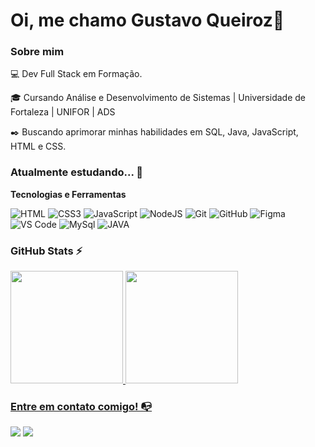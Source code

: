 
# Oi, me chamo Gustavo Queiroz👋

### Sobre mim

💻 Dev Full Stack em Formação.

<!-- Isso é um comentário, não irá aparecer no seu perfil
(Abaixo você seleciona o curso que você está fazendo no momento) -->

🎓 Cursando Análise e Desenvolvimento de Sistemas | Universidade de Fortaleza | UNIFOR | ADS

✒️ Buscando aprimorar minhas habilidades em SQL, Java, JavaScript, HTML e CSS.

### Atualmente estudando... 🔧

**Tecnologias e Ferramentas**

<!-- (Aqui você pode adicionar tecnologias que aprendeu no curso, já listamos algumas delas, e outras que já domina)) -->
![HTML](https://img.shields.io/badge/html-%23E34F26.svg?style=for-the-badge&logo=html&logoColor=white)
![CSS3](https://img.shields.io/badge/css3-%231572B6.svg?style=for-the-badge&logo=css3&logoColor=white)
![JavaScript](https://img.shields.io/badge/javascript-%23323330.svg?style=for-the-badge&logo=javascript&logoColor=%23F7DF1E)
![NodeJS](https://img.shields.io/badge/node.js-6DA55F?style=for-the-badge&logo=node.js&logoColor=white)
![Git](https://img.shields.io/badge/git-%23F05033.svg?style=for-the-badge&logo=git&logoColor=white)
![GitHub](https://img.shields.io/badge/github-%23121011.svg?style=for-the-badge&logo=github&logoColor=white)
![Figma](https://img.shields.io/badge/figma-%23F24E1E.svg?style=for-the-badge&logo=figma&logoColor=white)
![VS Code](https://img.shields.io/badge/VS%20Code-0078d7.svg?style=for-the-badge&logo=visual-studio-code&logoColor=white)
![MySql](https://img.shields.io/badge/MySQL-4479A1?style=for-the-badge&logo=mysql&logoColor=white)
![JAVA](https://img.shields.io/badge/Java-ED8B00?style=for-the-badge&logo=openjdk&logoColor=white)

<!-- (Já colocar tecnologias do On Demand que aprende no curso)) -->

### GitHub Stats ⚡
<div>
<a href="https://github.com/">
<img height="180em" src="https://github-readme-stats.vercel.app/api/top-langs/?username=GustavoQ-Mateus&layout=compact&langs_count=25&theme=dracula"/>
<img height="180em" src="https://github-readme-stats.vercel.app/api?username=GustavoQ-Mateus&show_icons=true&theme=dracula&include_all_commits=true&count_private=true"/>
</div>

### Entre em contato comigo! 📭
<div>
<a href="https://www.instagram.com/gustavo__qmateus?igsh=MWNpeWU4dTdpd3B0ag%3D%3D&utm_source=qr" target="_blank"><img src="https://img.shields.io/badge/-Instagram-%23E4405F?style=for-the-badge&logo=instagram&logoColor=white" target="_blank"></a>
<a href="https://www.linkedin.com/in/gustavo-queiroz-mateus-935255283?utm_source=share&utm_campaign=share_via&utm_content=profile&utm_medium=ios_app" target="_blank"><img src="https://img.shields.io/badge/-LinkedIn-%230077B5?style=for-the-badge&logo=linkedin&logoColor=white" target="_blank"></a>   
</div>
